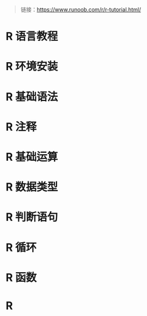 >链接：https://www.runoob.com/r/r-tutorial.html/  
# R 语言教程
# R 环境安装
# R 基础语法
# R 注释
# R 基础运算
# R 数据类型
# R 判断语句
# R 循环
# R 函数
# R 